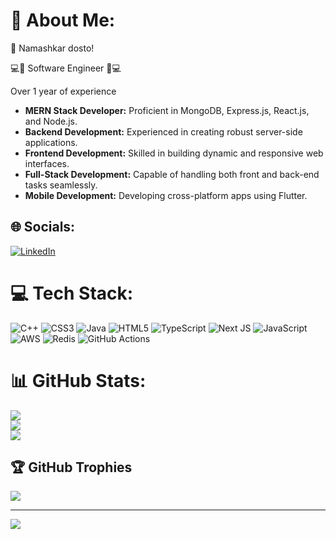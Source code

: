 

# 💫 About Me:
👋 Namashkar dosto! 


💻🔧 Software Engineer 🔧💻

Over 1 year of experience

- **MERN Stack Developer:** Proficient in MongoDB, Express.js, React.js, and Node.js.
- **Backend Development:** Experienced in creating robust server-side applications.
- **Frontend Development:** Skilled in building dynamic and responsive web interfaces.
- **Full-Stack Development:** Capable of handling both front and back-end tasks seamlessly.
- **Mobile Development:** Developing cross-platform apps using Flutter.




## 🌐 Socials:
 [![LinkedIn](https://img.shields.io/badge/LinkedIn-%230077B5.svg?logo=linkedin&logoColor=white)](https://linkedin.com/in/shweta-singh9416)  

# 💻 Tech Stack:
![C++](https://img.shields.io/badge/c++-%2300599C.svg?style=for-the-badge&logo=c%2B%2B&logoColor=white)  ![CSS3](https://img.shields.io/badge/css3-%231572B6.svg?style=for-the-badge&logo=css3&logoColor=white) ![Java](https://img.shields.io/badge/java-%23ED8B00.svg?style=for-the-badge&logo=openjdk&logoColor=white) ![HTML5](https://img.shields.io/badge/html5-%23E34F26.svg?style=for-the-badge&logo=html5&logoColor=white) ![TypeScript](https://img.shields.io/badge/typescript-%23007ACC.svg?style=for-the-badge&logo=typescript&logoColor=white) ![Next JS](https://img.shields.io/badge/Next-black?style=for-the-badge&logo=next.js&logoColor=white) ![JavaScript](https://img.shields.io/badge/javascript-%23323330.svg?style=for-the-badge&logo=javascript&logoColor=%23F7DF1E) ![AWS](https://img.shields.io/badge/AWS-%23FF9900.svg?style=for-the-badge&logo=amazon-aws&logoColor=white) ![Redis](https://img.shields.io/badge/redis-%23DD0031.svg?style=for-the-badge&logo=redis&logoColor=white)  ![GitHub Actions](https://img.shields.io/badge/github%20actions-%232671E5.svg?style=for-the-badge&logo=githubactions&logoColor=white)
# 📊 GitHub Stats:
![](https://github-readme-stats.vercel.app/api?username=shwetaa94&theme=onedark&hide_border=false&include_all_commits=true&count_private=true)<br/>
![](https://github-readme-streak-stats.herokuapp.com/?user=shwetaa94&theme=onedark&hide_border=false)<br/>
![](https://github-readme-stats.vercel.app/api/top-langs/?username=shwetaa94&theme=onedark&hide_border=false&include_all_commits=true&count_private=true&layout=compact)

## 🏆 GitHub Trophies
![](https://github-profile-trophy.vercel.app/?username=shwetaa94&theme=onedark&no-frame=false&no-bg=false&margin-w=4)

---
[![](https://visitcount.itsvg.in/api?id=shwetaa94&icon=0&color=4)](https://visitcount.itsvg.in)

<!-- Proudly created with GPRM ( https://gprm.itsvg.in ) -->
